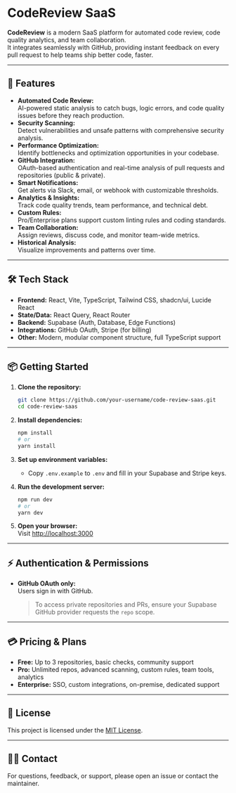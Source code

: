 # CodeReview SaaS

**CodeReview** is a modern SaaS platform for automated code review, code quality analytics, and team collaboration.  
It integrates seamlessly with GitHub, providing instant feedback on every pull request to help teams ship better code, faster.

---

## 🚀 Features

- **Automated Code Review:**  
  AI-powered static analysis to catch bugs, logic errors, and code quality issues before they reach production.
- **Security Scanning:**  
  Detect vulnerabilities and unsafe patterns with comprehensive security analysis.
- **Performance Optimization:**  
  Identify bottlenecks and optimization opportunities in your codebase.
- **GitHub Integration:**  
  OAuth-based authentication and real-time analysis of pull requests and repositories (public & private).
- **Smart Notifications:**  
  Get alerts via Slack, email, or webhook with customizable thresholds.
- **Analytics & Insights:**  
  Track code quality trends, team performance, and technical debt.
- **Custom Rules:**  
  Pro/Enterprise plans support custom linting rules and coding standards.
- **Team Collaboration:**  
  Assign reviews, discuss code, and monitor team-wide metrics.
- **Historical Analysis:**  
  Visualize improvements and patterns over time.

---

## 🛠️ Tech Stack

- **Frontend:** React, Vite, TypeScript, Tailwind CSS, shadcn/ui, Lucide React
- **State/Data:** React Query, React Router
- **Backend:** Supabase (Auth, Database, Edge Functions)
- **Integrations:** GitHub OAuth, Stripe (for billing)
- **Other:** Modern, modular component structure, full TypeScript support

---

## 📦 Getting Started

1. **Clone the repository:**

   ```bash
   git clone https://github.com/your-username/code-review-saas.git
   cd code-review-saas
   ```

2. **Install dependencies:**

   ```bash
   npm install
   # or
   yarn install
   ```

3. **Set up environment variables:**

   - Copy `.env.example` to `.env` and fill in your Supabase and Stripe keys.

4. **Run the development server:**

   ```bash
   npm run dev
   # or
   yarn dev
   ```

5. **Open your browser:**  
   Visit [http://localhost:3000](http://localhost:3000)

---

## ⚡️ Authentication & Permissions

- **GitHub OAuth only:**  
  Users sign in with GitHub.
  > To access private repositories and PRs, ensure your Supabase GitHub provider requests the `repo` scope.

---

## 💳 Pricing & Plans

- **Free:** Up to 3 repositories, basic checks, community support
- **Pro:** Unlimited repos, advanced scanning, custom rules, team tools, analytics
- **Enterprise:** SSO, custom integrations, on-premise, dedicated support

---

## 📄 License

This project is licensed under the [MIT License](LICENSE).

---

## 🙋‍♂️ Contact

For questions, feedback, or support, please open an issue or contact the maintainer.
